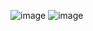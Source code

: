 ![image](https://github.com/Vagabong328/DemoEkzamen/assets/97594467/bb7510a2-4cd3-4c84-bba7-ac03c81e6906)
![image](https://github.com/Vagabong328/DemoEkzamen/assets/97594467/061b17c1-053c-4149-8240-6ec510df1edd)
